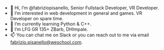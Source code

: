- 👋 Hi, I’m @fabriziopisanello, Senior Fullstack Developer, VR Developer.
- 👀 I’m interested in web development in general and games. VR Developer on spare time. 
- 🌱 I’m currently learning Python & C++.
- 💞️ I’m LFG GR 135+ ZBarb, DHImpale.
- 📫 You can chat me on Slack or you can reach out to me via email fabrizio.pisanello@weschool.com.
